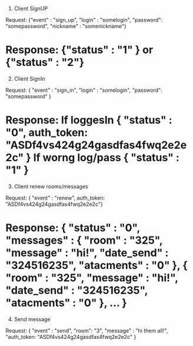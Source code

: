 1. Client SignUP

Request:
{"event" : "sign_up", "login" : "somelogin", "password": "somepassword", "nickname" : "somenickname"}

Response:
{"status" : "1" } or {"status" : "2"}
================================================================================


2. Client SignIn

Request:
{ "event" : "sign_in", "login" : "somelogin", "password": "somepassword" }

Response:
If loggesIn { "status" : "0", auth_token: "ASDf4vs424g24gasdfas4fwq2e2e2c" }
If worng log/pass { "status" : "1" }
================================================================================


3. Client renew rooms/messages

Request:
{ "event" : "renew", auth_token: "ASDf4vs424g24gasdfas4fwq2e2e2c"}

Response:
{ "status" : "0", 
    "messages" :
        {
            "room" : "325",
            "message" : "hi!",
            "date_send" : "324516235",
            "atacments" : "0"
        },
        {
            "room" : "325",
            "message" : "hi!",
            "date_send" : "324516235",
            "atacments" : "0"
        },
        ...
}
================================================================================

4. Send message

Request:
{ "event" : "send", "room": "3", "message" : "hi them all!", "auth_token: "ASDf4vs424g24gasdfas4fwq2e2e2c" }
